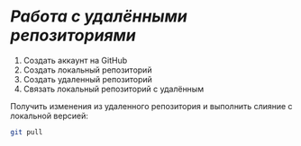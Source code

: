 # ***Работа с удалёнными репозиториями***

1. Создать аккаунт на GitHub
2. Cоздать локальный репозиторий
3. Создать удаленный репозиторий 
4. Связать локальный репозиторий с удалённым

Получить изменения из удаленного репозитория и выполнить слияние с локальной версией: 
```bash
git pull
